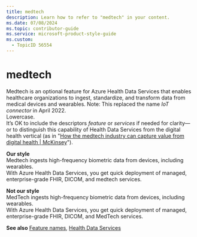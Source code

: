 ```yaml
---
title: medtech
description: Learn how to refer to "medtech" in your content.
ms.date: 07/08/2024
ms.topic: contributor-guide
ms.service: microsoft-product-style-guide
ms.custom:
  - TopicID 56554
---
```



# medtech

Medtech is an optional feature for Azure Health Data Services that enables healthcare organizations to ingest, standardize, and transform data from medical devices and wearables. Note: This replaced the name *IoT connector* in April 2022.  
Lowercase.  
It’s OK to include the descriptors *feature* or *services* if needed for clarity—or to distinguish this capability of Health Data Services from the digital health vertical (as in "[How the medtech industry can capture value from digital health | McKinsey](https://www.mckinsey.com/industries/life-sciences/our-insights/how-the-medtech-industry-can-capture-value-from-digital-health)").  

**Our style**  
Medtech ingests high-frequency biometric data from devices, including wearables.  
With Azure Health Data Services, you get quick deployment of managed, enterprise-grade FHIR, DICOM, and medtech services.  

**Not our style**  
MedTech ingests high-frequency biometric data from devices, including wearables.  
With Azure Health Data Services, you get quick deployment of managed, enterprise-grade FHIR, DICOM, and MedTech services.  

**See also** [Feature names](~\capitalization-standards\feature-names.md), [Health Data Services](~\a_z_names_terms\h\health-data-services.md)  

  